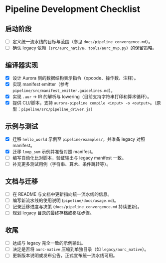# Pipeline Development Checklist

## 启动阶段
- [ ] 定义统一流水线的目标与范围（参见 `docs/pipeline_convergence.md`）。
- [ ] 确认 legacy 依赖（`src/aurc_native`、`tools/aurc_mvp.py`）的保留策略。

## 编译器实现
- [x] 设计 Aurora 侧的数据结构表示指令（opcode、操作数、注释）。
- [x] 实现 manifest emitter（参考 `pipeline/src/manifest_emitter.guidelines.md`）。
- [x] 实现 `.aur` → IR 的解析与 lowering（目前支持字符串打印和算术循环）。
- [x] 提供 CLI/脚本，支持 `aurora-pipeline compile <input> -o <output>`。（原型：`pipeline/src/pipeline_driver.js`）

## 示例与测试
- [x] 迁移 `hello_world` 示例至 `pipeline/examples/`，并准备 legacy 对照 manifest。
- [x] 迁移 `loop_sum` 示例并准备对照 manifest。
- [ ] 编写自动化比对脚本，验证输出与 legacy manifest 一致。
- [ ] 补充更多测试用例（字符串、算术、条件跳转等）。

## 文档与迁移
- [ ] 在 README 与文档中更新指向统一流水线的信息。
- [ ] 编写新流水线的使用说明 (`pipeline/docs/usage.md`)。
- [ ] 记录迁移进度与决策 (`docs/pipeline_convergence.md` 持续更新)。
- [ ] 规划 legacy 目录的最终存档或移除步骤。

## 收尾
- [ ] 达成与 legacy 完全一致的示例输出。
- [ ] 决定是否将 `aurc-native` 压缩到单独目录（如 `legacy/aurc_native`）。
- [ ] 更新版本说明或发布公告，正式宣布统一流水线可用。

